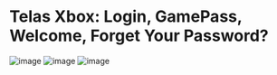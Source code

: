 # Telas Xbox: Login, GamePass, Welcome, Forget Your Password?

![image](https://user-images.githubusercontent.com/99412036/234040327-c4cc9440-e86b-4ee9-8a30-5357c9a2a6f2.png)
![image](https://user-images.githubusercontent.com/99412036/234040490-ea8e5a91-2fc3-48d3-810e-9d4212fd26b2.png)
![image](https://github.com/vanysai/Telas-24-04-23/blob/main/tela3.png)
